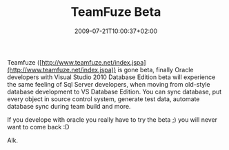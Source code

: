 ﻿---
title: "TeamFuze Beta"
description: ""
date: 2009-07-21T10:00:37+02:00
draft: false
tags: []
categories: [Tools and library]
---
Teamfuze ([http://www.teamfuze.net/index.jspa](http://www.teamfuze.net/index.jspa)) is gone beta, finally Oracle developers with Visual Studio 2010 Database Edition beta will experience the same feeling of Sql Server developers, when moving from old-style database development to VS Database Edition. You can sync database, put every object in source control system, generate test data, automate database sync during team build and more.

If you develope with oracle you really have to try the beta ;) you will never want to come back :D

Alk.

